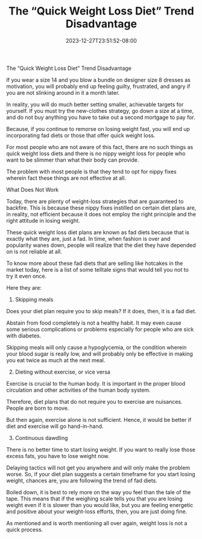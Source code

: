 ﻿---
title: "The “Quick Weight Loss Diet” Trend Disadvantage"
date: 2023-12-27T23:51:52-08:00
description: "Weight Lloss Tips for Web Success"
featured_image: "/images/Weight Lloss.jpg"
tags: ["Weight Lloss"]
---

The “Quick Weight Loss Diet” Trend Disadvantage

If you wear a size 14 and you blow a bundle on designer size 8 dresses as motivation, you will probably end up feeling guilty, frustrated, and angry if you are not slinking around in it a month later. 

In reality, you will do much better setting smaller, achievable targets for yourself. If you must try the new-clothes strategy, go down a size at a time, and do not buy anything you have to take out a second mortgage to pay for.

Because, if you continue to remorse on losing weight fast, you will end up incorporating fad diets or those that offer quick weight loss.

For most people who are not aware of this fact, there are no such things as quick weight loss diets and there is no nippy weight loss for people who want to be slimmer than what their body can provide. 

The problem with most people is that they tend to opt for nippy fixes wherein fact these things are not effective at all.

What Does Not Work

Today, there are plenty of weight-loss strategies that are guaranteed to backfire. This is because these nippy fixes instilled on certain diet plans are, in reality, not efficient because it does not employ the right principle and the right attitude in losing weight.

These quick weight loss diet plans are known as fad diets because that is exactly what they are, just a fad. In time, when fashion is over and popularity wanes down, people will realize that the diet they have depended on is not reliable at all.

To know more about these fad diets that are selling like hotcakes in the market today, here is a list of some telltale signs that would tell you not to try it even once.

Here they are:

1. Skipping meals

Does your diet plan require you to skip meals? If it does, then, it is a fad diet. 

Abstain from food completely is not a healthy habit. It may even cause some serious complications or problems especially for people who are sick with diabetes. 

Skipping meals will only cause a hypoglycemia, or the condition wherein your blood sugar is really low, and will probably only be effective in making you eat twice as much at the next meal.

2. Dieting without exercise, or vice versa

Exercise is crucial to the human body. It is important in the proper blood circulation and other activities of the human body system.

Therefore, diet plans that do not require you to exercise are nuisances. People are born to move.

But then again, exercise alone is not sufficient. Hence, it would be better if diet and exercise will go hand-in-hand.

3. Continuous dawdling

There is no better time to start losing weight. If you want to really lose those excess fats, you have to lose weight now.

Delaying tactics will not get you anywhere and will only make the problem worse. So, if your diet plan suggests a certain timeframe for you start losing weight, chances are, you are following the trend of fad diets.

Boiled down, it is best to rely more on the way you feel than the tale of the tape. This means that if the weighing scale tells you that you are losing weight even if it is slower than you would like, but you are feeling energetic and positive about your weight-loss efforts, then, you are just doing fine.

As mentioned and is worth mentioning all over again, weight loss is not a quick process.

